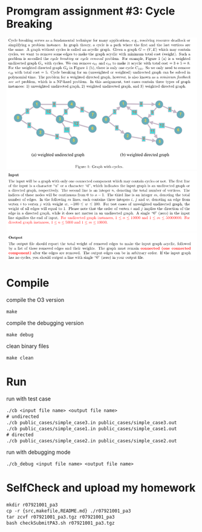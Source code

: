 # Promgram assignment #3: Cycle Breaking
<img src="https://raw.githubusercontent.com/shannon112/AlgorithMew/master/PA3/doc/problem.png" width=780/>  
<img src="https://raw.githubusercontent.com/shannon112/AlgorithMew/master/PA3/doc/problem2.png" width=780/>  
<img src="https://raw.githubusercontent.com/shannon112/AlgorithMew/master/PA3/doc/problem3.png" width=780/>  

# Compile
compile the O3 version
```
make
```
compile the debugging version 
```
make debug
```
clean binary files
```
make clean
```

# Run
run with test case
```
./cb <input file name> <output file name> 
# undirected
./cb public_cases/simple_case3.in public_cases/simple_case3.out
./cb public_cases/simple_case1.in public_cases/simple_case1.out
# directed
./cb public_cases/simple_case2.in public_cases/simple_case2.out
```
run with debugging mode
```
./cb_debug <input file name> <output file name> 
```

# SelfCheck and upload my homework
```
mkdir r07921001_pa3
cp -r {src,makefile,README.md} ./r07921001_pa3
tar zcvf r07921001_pa3.tgz r07921001_pa3
bash checkSubmitPA3.sh r07921001_pa3.tgz
```
